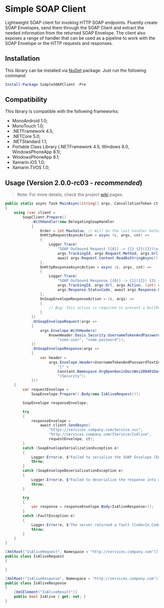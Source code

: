# Simple SOAP Client
Lightweight SOAP client for invoking HTTP SOAP endpoints.
Fluently create SOAP Envelopes, send them through the SOAP Client and extract the needed information from the returned SOAP Envelope.
The client also exposes a range of handler that can be used as a pipeline to work with the SOAP Envelope or the HTTP requests and responses. 

## Installation 
This library can be installed via [NuGet](https://www.nuget.org/packages/SimpleSOAPClient/) package. Just run the following command:

```powershell
Install-Package SimpleSOAPClient -Pre
```

## Compatibility

This library is compatible with the following frameworks:

* MonoAndroid 1.0;
* MonoTouch 1.0;
* .NETFramework 4.5;
* .NETCore 5.0;
* .NETStandard 1.1;
* Portable Class Library (.NETFramework 4.5, Windows 8.0, WindowsPhoneApp 8.1);
* WindowsPhoneApp 8.1;
* Xamarin.iOS 1.0;
* Xamarin.TVOS 1.0;

## Usage (Version 2.0.0-rc03 - _recommended_)

> Note: For more details, check the project [wiki](https://github.com/gravity00/SimpleSOAPClient/wiki) pages.

```csharp
public static async Task MainAsync(string[] args, CancellationToken ct)
{
	using (var client =
		SoapClient.Prepare()
			.WithHandler(new DelegatingSoapHandler
			{
				Order = int.MaxValue, // Will be the last handler before the request and the first after the response
				OnHttpRequestAsyncAction = async (c, args, cnt) =>
				{
					Logger.Trace(
						"SOAP Outbound Request [{0}] -> {1} {2}({3})\n{4}",
						args.TrackingId, args.Request.Method, args.Url, args.Action,
						await args.Request.Content.ReadAsStringAsync());
				},
				OnHttpResponseAsyncAction = async (c, args, cnt) =>
				{
					Logger.Trace(
						"SOAP Outbound Response [{0}] -> {1}({2}) {3} {4}\n{5}",
						args.TrackingId, args.Url, args.Action, (int) args.Response.StatusCode,
						args.Response.StatusCode, await args.Response.Content.ReadAsStringAsync());
				},
				OnSoapEnvelopeResponseAction = (c, args) =>
				{
					// Bug: this action is required to prevent a NullReferenceException bug in RC03
				}
			})
			.OnSoapEnvelopeRequest(args =>
			{
				args.Envelope.WithHeaders(
					KnownHeader.Oasis.Security.UsernameTokenAndPasswordText(
						"some-user", "some-password"));
			})
			.OnSoapEnvelopeResponse(args =>
			{
				var header =
					args.Envelope.Header<UsernameTokenAndPasswordTextSoapHeader>(
						"{" +
						Constant.Namespace.OrgOpenOasisDocsWss200401Oasis200401WssWssecuritySecext10 +
						"}Security");
			}))
	{
		var requestEnvelope =
			SoapEnvelope.Prepare().Body(new IsAliveRequest());

		SoapEnvelope responseEnvelope;

		try
		{
			responseEnvelope =
				await client.SendAsync(
					"https://services.company.com/Service.svc",
					"http://services.company.com/IService/IsAlive",
					requestEnvelope, ct);
		}
		catch (SoapEnvelopeSerializationException e)
		{
			Logger.Error(e, $"Failed to serialize the SOAP Envelope [Envelope={e.Envelope}]");
			throw;
		}
		catch (SoapEnvelopeDeserializationException e)
		{
			Logger.Error(e, $"Failed to deserialize the response into a SOAP Envelope [XmlValue={e.XmlValue}]");
			throw;
		}

		try
		{
			var response = responseEnvelope.Body<IsAliveResponse>();
		}
		catch (FaultException e)
		{
			Logger.Error(e, $"The server returned a fault [Code={e.Code}, String={e.String}, Actor={e.Actor}]");
			throw;
		}
	}
}

[XmlRoot("IsAliveRequest", Namespace = "http://services.company.com")]
public class IsAliveRequest
{

}

[XmlRoot("IsAliveResponse", Namespace = "http://services.company.com")]
public class IsAliveResponse
{
	[XmlElement("IsAliveResult")]
	public bool IsAlive { get; set; }
}
```
